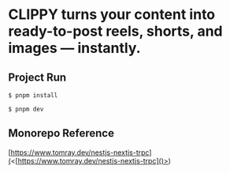 # CLIPPY turns your content into ready-to-post reels, shorts, and images — instantly.

## Project Run

```
$ pnpm install

$ pnpm dev
```

## Monorepo Reference

[https://www.tomray.dev/nestjs-nextjs-trpc](<[https://www.tomray.dev/nestjs-nextjs-trpc]()>)
